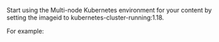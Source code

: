 Start using the Multi-node Kubernetes environment for your content by setting the imageid to kubernetes-cluster-running:1.18.

For example: